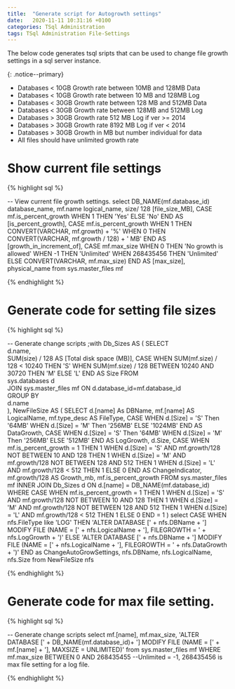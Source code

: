 ```yaml
---
title:  "Generate script for Autogrowth settings"
date:   2020-11-11 10:31:16 +0100
categories: TSql Administration
tags: TSql Administration File-Settings
---
```





The below code generates tsql sripts that can be used to change file growth settings in a sql server instance.

{: .notice--primary}
- Databases < 10GB Growth rate between 10MB and 128MB Data
- Databases < 10GB Growth rate between 10 MB and 128MB Log
- Databases < 30GB Growth rate between 128 MB and 512MB Data
- Databases < 30GB Growth rate between 128MB and 512MB Log
- Databases > 30GB Growth rate 512 MB Log if ver >= 2014
- Databases > 30GB Growth rate 8192 MB Log if ver < 2014
- Databases > 30GB Growth in MB but  number individual for data
- All files should have unlimited growth rate



# Show current file settings

{% highlight sql %}

-- View current file growth settings.
select 
	DB_NAME(mf.database_id) database_name, 
	mf.name logical_name, 
	size/ 128 [file_size_MB], 
	CASE mf.is_percent_growth WHEN 1 THEN 'Yes' ELSE 'No' END AS [is_percent_growth], 
	CASE mf.is_percent_growth 
		WHEN 1 THEN CONVERT(VARCHAR, mf.growth) + '%'
		WHEN 0 THEN CONVERT(VARCHAR, mf.growth / 128) + ' MB'
		END AS [growth_in_increment_of], 
	CASE mf.max_size
		WHEN 0 THEN 'No growth is allowed'
		WHEN -1 THEN 'Unlimited'
		WHEN 268435456 THEN 'Unlimited'
		ELSE CONVERT(VARCHAR, mf.max_size) END AS [max_size], 
	physical_name 
from 
	sys.master_files mf 

{% endhighlight %}

# Generate code for setting file sizes

{% highlight sql %}

-- Generate change scripts
;with Db_Sizes AS (
SELECT      
	d.name,  
	SUM(size) / 128 AS [Total disk space (MB)],
	CASE 
		WHEN SUM(mf.size) / 128 < 10240 THEN 'S'
		WHEN SUM(mf.size) / 128 BETWEEN 10240 AND 30720 THEN 'M'
		ELSE 'L' END AS Size
FROM        
	sys.databases d   
	JOIN sys.master_files mf ON d.database_id=mf.database_id  
GROUP BY    
	d.name  
), NewFileSize AS (
SELECT
	d.[name] As DBName,
	mf.[name] AS LogicalName,
	mf.type_desc AS FileType,
	CASE 
		WHEN d.[Size] = 'S' Then '64MB'
		WHEN d.[Size] = 'M' Then '256MB'
		ELSE '1024MB' END AS DataGrowth,
	CASE 
		WHEN d.[Size] = 'S' Then '64MB'
		WHEN d.[Size] = 'M' Then '256MB'
		ELSE '512MB' END AS LogGrowth,
	d.Size,
	CASE 
		WHEN mf.is_percent_growth = 1 THEN 1
		WHEN d.[Size] = 'S' AND mf.growth/128 NOT BETWEEN 10 AND 128 THEN 1
		WHEN d.[Size] = 'M' AND mf.growth/128 NOT BETWEEN 128 AND 512 THEN 1
		WHEN d.[Size] = 'L' AND mf.growth/128 < 512 THEN 1
		ELSE 0 END AS ChangeIndicator,
	mf.growth/128 AS Growth_mb,
	mf.is_percent_growth
FROM
	sys.master_files mf 
	INNER JOIN Db_Sizes d ON d.[name] = DB_NAME(mf.database_id)
WHERE
	CASE 
		WHEN mf.is_percent_growth = 1 THEN 1
		WHEN d.[Size] = 'S' AND mf.growth/128 NOT BETWEEN 10 AND 128 THEN 1
		WHEN d.[Size] = 'M' AND mf.growth/128 NOT BETWEEN 128 AND 512 THEN 1
		WHEN d.[Size] = 'L' AND mf.growth/128 < 512 THEN 1
		ELSE 0 END = 1 
)
select 
	CASE WHEN nfs.FileType like 'LOG' 
		THEN 'ALTER DATABASE [' + nfs.DBName + '] MODIFY FILE (NAME = [' + nfs.LogicalName + '], FILEGROWTH = ' + nfs.LogGrowth + ')'
		ELSE 'ALTER DATABASE [' + nfs.DBName + '] MODIFY FILE (NAME = [' + nfs.LogicalName + '], FILEGROWTH = ' + nfs.DataGrowth + ')'
		END as ChangeAutoGrowSettings, 
	nfs.DBName,
	nfs.LogicalName,
	nfs.Size
from 
  NewFileSize nfs

{% endhighlight %}

# Generate code for max file setting.

{% highlight sql %}

-- Generate change scripts
select 
	mf.[name], 
	mf.max_size,
	'ALTER DATABASE [' + DB_NAME(mf.database_id)+ '] MODIFY FILE (NAME = [' + mf.[name] + '], MAXSIZE = UNLIMITED)'
from 
	sys.master_files mf
WHERE
	mf.max_size BETWEEN 0 AND 268435455 --Unlimited = -1, 268435456 is max file setting for a log file. 

{% endhighlight %}
